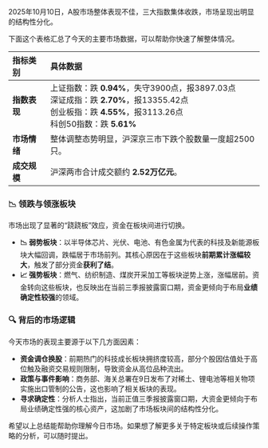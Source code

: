 2025年10月10日，A股市场整体表现不佳，三大指数集体收跌，市场呈现出明显的结构性分化。

下面这个表格汇总了今天的主要市场数据，可以帮助你快速了解整体情况。

| **指标类别** | **具体数据** |
| :--- | :--- |
| **指数表现** | 上证指数：跌 **0.94%**，失守3900点，报3897.03点 <br> 深证成指：跌 **2.70%**，报13355.42点 <br> 创业板指：跌 **4.55%**，报3113.26点 <br> 科创50指数：跌 **5.61%** |
| **市场情绪** | 整体调整态势明显，沪深京三市下跌个股数量一度超2500只。 |
| **成交规模** | 沪深两市合计成交额约 **2.52万亿元**。 |

### 📉 领跌与领涨板块

市场出现了显著的“跷跷板”效应，资金在板块间进行切换。

- **📉 弱势板块**：以半导体芯片、光伏、电池、有色金属为代表的科技及新能源板块大幅回调，跌幅居于市场前列。其核心原因在于这些板块**前期累计涨幅较大**，触发了部分资金**获利了结**。
- **📈 强势板块**：燃气、纺织制造、煤炭开采加工等板块逆势上涨，涨幅居前。资金转向这些板块，也反映出在当前三季报披露窗口期，资金更倾向于布局**业绩确定性较强**的领域。

### 🔍 背后的市场逻辑

今天市场的表现主要源于以下几方面因素：

- **资金调仓换股**：前期热门的科技成长板块拥挤度较高，部分个股因估值处于高位触及融资交易规则限制，导致资金从高位品种流出。
- **政策与事件影响**：商务部、海关总署在9日发布了对稀土、锂电池等相关物项实施出口管制的公告，这也影响了相关板块的表现。
- **寻求确定性**：分析人士指出，当前正值三季报披露窗口期，大资金更倾向于布局业绩确定性强的核心资产，这加剧了市场板块间的结构性分化。

希望以上总结能帮助你理解今日市场。如果想了解更多关于特定板块或后续操作策略的分析，可以随时提出。